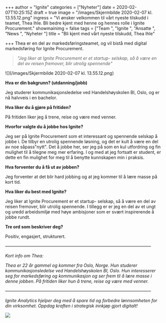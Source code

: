 +++
author = "Ignite"
categories = ["Nyheter"]
date = 2020-02-07T10:25:15Z
draft = true
image = "/images/Skjermbilde 2020-02-07 kl. 13.55.12.png"
ingress = "Vi ønsker velkommen til vårt nyeste tilskudd i teamet, Thea Ihle. Bli bedre kjent med henne og hennes rolle i Ignite Procurement."
showmainimg = false
tags = ["Team ", "Ignite  ", "Ansatte ", "News ", "Nyheter "]
title = "Bli kjent med vårt nyeste tilskudd, Thea Ihle"

+++
Thea er en del av markedsføringsteamet, og vil bistå med digital markedsføring for Ignite Procurement.

> _"Jeg liker at Ignite Procurement er et startup- selskap, så å være en del av reisen fremover, blir utrolig spennende"_

![](/images/Skjermbilde 2020-02-07 kl. 13.55.12.png)

**Hva er din bakgrunn? (utdanning/jobb)**

Jeg studerer kommunikasjonsledelse ved Handelshøyskolen BI, Oslo, og er nå halvveis i en bachelor.

**Hva liker du å gjøre på fritiden?**

På fritiden liker jeg å trene, reise og være med venner.

**Hvorfor valgte du å jobbe hos Ignite?**

Jeg ser på Ignite Procurement som et interessant og spennende selskap å jobbe i. De tilbyr en utrolig spennende løsning, og det er kult å være en del av noe såpass"nytt". Det å jobbe her, ser jeg på som en kul utfordring og fin mulighet til å tilegne meg mer erfaring. I og med at jeg fortsatt er student, er dette en fin mulighet for meg til å benytte kunnskapen min i praksis.

**Hva forventer du å få ut av jobben?**

Jeg forventer at det blir hard jobbing og at jeg kommer til å lære masse på kort tid.

**Hva liker du best med Ignite?**

Jeg liker at Ignite Procurement er et startup- selskap, så å være en del av reisen fremover, blir utrolig spennende. I tillegg er er jeg en del av et ungt og uredd arbeidsmiljø med høye ambisjoner som er svært inspirerende å jobbe rundt.

**Tre ord som beskriver deg?**

Positiv, engasjert, strukturert.

–––––––––––––––––––––––––––––––––––––––––––––––––––––––––––––––––––

_Kort info om Thea:_

_Thea er 22 år gammel og kommer fra Oslo, Norge. Hun studerer kommunikasjonsledelse ved Handelshøyskolen BI, Oslo. Hun interesserer seg for markedsføring og kommunikasjon og ser frem til å lære masse i denne jobben. På fritiden liker hun å trene, reise og være med venner._

–––––––––––––––––––––––––––––––––––––––––––––––––––––––––––––––––––

_Ignite Analytics hjelper deg med å spare tid og forbedre lønnsomheten for din virksomhet. Oppdag kraften i strategisk innkjøp gjort digitalt!_

[![](https://www.ignite.no/images/Pr%C3%B8v%20Ignite%20Analytics%20-%201200%20x100.png)](https://www.ignite.no/ignite-analytics/demo/ "Prøv Ignite Analytics")